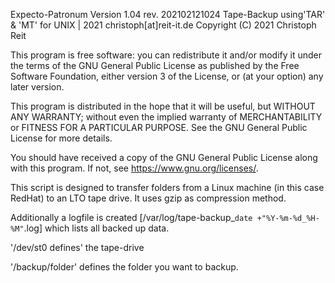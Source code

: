 Expecto-Patronum Version 1.04 rev. 202102121024
Tape-Backup using'TAR' & 'MT' for UNIX | 2021 christoph[at]reit-it.de
Copyright (C) 2021  Christoph Reit 


This program is free software: you can redistribute it and/or modify
it under the terms of the GNU General Public License as published by
the Free Software Foundation, either version 3 of the License, or
(at your option) any later version.

This program is distributed in the hope that it will be useful,
but WITHOUT ANY WARRANTY; without even the implied warranty of
MERCHANTABILITY or FITNESS FOR A PARTICULAR PURPOSE.  See the
GNU General Public License for more details.

You should have received a copy of the GNU General Public License
along with this program.  If not, see <https://www.gnu.org/licenses/>.

This script is designed to transfer folders from a Linux machine (in this case RedHat) to an LTO tape drive. 
It uses gzip as compression method. 

Additionally a logfile is created [/var/log/tape-backup_`date +"%Y-%m-%d_%H-%M"`.log] which lists all backed up data.

'/dev/st0 defines' the tape-drive

'/backup/folder' defines the folder you want to backup. 

